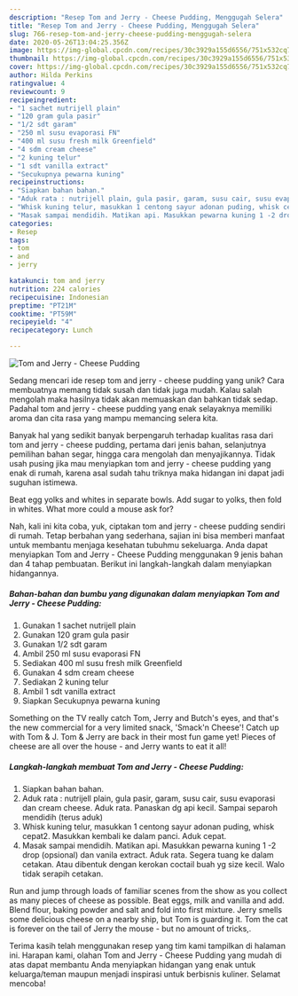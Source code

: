 ```yaml
---
description: "Resep Tom and Jerry - Cheese Pudding, Menggugah Selera"
title: "Resep Tom and Jerry - Cheese Pudding, Menggugah Selera"
slug: 766-resep-tom-and-jerry-cheese-pudding-menggugah-selera
date: 2020-05-26T13:04:25.356Z
image: https://img-global.cpcdn.com/recipes/30c3929a155d6556/751x532cq70/tom-and-jerry-cheese-pudding-foto-resep-utama.jpg
thumbnail: https://img-global.cpcdn.com/recipes/30c3929a155d6556/751x532cq70/tom-and-jerry-cheese-pudding-foto-resep-utama.jpg
cover: https://img-global.cpcdn.com/recipes/30c3929a155d6556/751x532cq70/tom-and-jerry-cheese-pudding-foto-resep-utama.jpg
author: Hilda Perkins
ratingvalue: 4
reviewcount: 9
recipeingredient:
- "1 sachet nutrijell plain"
- "120 gram gula pasir"
- "1/2 sdt garam"
- "250 ml susu evaporasi FN"
- "400 ml susu fresh milk Greenfield"
- "4 sdm cream cheese"
- "2 kuning telur"
- "1 sdt vanilla extract"
- "Secukupnya pewarna kuning"
recipeinstructions:
- "Siapkan bahan bahan."
- "Aduk rata : nutrijell plain, gula pasir, garam, susu cair, susu evaporasi dan cream cheese. Aduk rata. Panaskan dg api kecil. Sampai separoh mendidih (terus aduk)"
- "Whisk kuning telur, masukkan 1 centong sayur adonan puding, whisk cepat2. Masukkan kembali ke dalam panci. Aduk cepat."
- "Masak sampai mendidih. Matikan api. Masukkan pewarna kuning 1 -2 drop (opsional) dan vanila extract. Aduk rata. Segera tuang ke dalam cetakan. Atau dibentuk dengan kerokan coctail buah yg size kecil. Walo tidak serapih cetakan."
categories:
- Resep
tags:
- tom
- and
- jerry

katakunci: tom and jerry 
nutrition: 224 calories
recipecuisine: Indonesian
preptime: "PT21M"
cooktime: "PT59M"
recipeyield: "4"
recipecategory: Lunch

---
```



![Tom and Jerry - Cheese Pudding](https://img-global.cpcdn.com/recipes/30c3929a155d6556/751x532cq70/tom-and-jerry-cheese-pudding-foto-resep-utama.jpg)

Sedang mencari ide resep tom and jerry - cheese pudding yang unik? Cara membuatnya memang tidak susah dan tidak juga mudah. Kalau salah mengolah maka hasilnya tidak akan memuaskan dan bahkan tidak sedap. Padahal tom and jerry - cheese pudding yang enak selayaknya memiliki aroma dan cita rasa yang mampu memancing selera kita.

Banyak hal yang sedikit banyak berpengaruh terhadap kualitas rasa dari tom and jerry - cheese pudding, pertama dari jenis bahan, selanjutnya pemilihan bahan segar, hingga cara mengolah dan menyajikannya. Tidak usah pusing jika mau menyiapkan tom and jerry - cheese pudding yang enak di rumah, karena asal sudah tahu triknya maka hidangan ini dapat jadi suguhan istimewa.

Beat egg yolks and whites in separate bowls. Add sugar to yolks, then fold in whites. What more could a mouse ask for?


Nah, kali ini kita coba, yuk, ciptakan tom and jerry - cheese pudding sendiri di rumah. Tetap berbahan yang sederhana, sajian ini bisa memberi manfaat untuk membantu menjaga kesehatan tubuhmu sekeluarga. Anda dapat menyiapkan Tom and Jerry - Cheese Pudding menggunakan 9 jenis bahan dan 4 tahap pembuatan. Berikut ini langkah-langkah dalam menyiapkan hidangannya.

<!--inarticleads1-->

##### Bahan-bahan dan bumbu yang digunakan dalam menyiapkan Tom and Jerry - Cheese Pudding:

1. Gunakan 1 sachet nutrijell plain
1. Gunakan 120 gram gula pasir
1. Gunakan 1/2 sdt garam
1. Ambil 250 ml susu evaporasi FN
1. Sediakan 400 ml susu fresh milk Greenfield
1. Gunakan 4 sdm cream cheese
1. Sediakan 2 kuning telur
1. Ambil 1 sdt vanilla extract
1. Siapkan Secukupnya pewarna kuning


Something on the TV really catch Tom, Jerry and Butch&#39;s eyes, and that&#39;s the new commercial for a very limited snack, &#39;Smack&#39;n Cheese&#39;! Catch up with Tom &amp; J. Tom &amp; Jerry are back in their most fun game yet! Pieces of cheese are all over the house - and Jerry wants to eat it all! 

<!--inarticleads2-->

##### Langkah-langkah membuat Tom and Jerry - Cheese Pudding:

1. Siapkan bahan bahan.
1. Aduk rata : nutrijell plain, gula pasir, garam, susu cair, susu evaporasi dan cream cheese. Aduk rata. Panaskan dg api kecil. Sampai separoh mendidih (terus aduk)
1. Whisk kuning telur, masukkan 1 centong sayur adonan puding, whisk cepat2. Masukkan kembali ke dalam panci. Aduk cepat.
1. Masak sampai mendidih. Matikan api. Masukkan pewarna kuning 1 -2 drop (opsional) dan vanila extract. Aduk rata. Segera tuang ke dalam cetakan. Atau dibentuk dengan kerokan coctail buah yg size kecil. Walo tidak serapih cetakan.


Run and jump through loads of familiar scenes from the show as you collect as many pieces of cheese as possible. Beat eggs, milk and vanilla and add. Blend flour, baking powder and salt and fold into first mixture. Jerry smells some delicious cheese on a nearby ship, but Tom is guarding it. Tom the cat is forever on the tail of Jerry the mouse - but no amount of tricks,. 

Terima kasih telah menggunakan resep yang tim kami tampilkan di halaman ini. Harapan kami, olahan Tom and Jerry - Cheese Pudding yang mudah di atas dapat membantu Anda menyiapkan hidangan yang enak untuk keluarga/teman maupun menjadi inspirasi untuk berbisnis kuliner. Selamat mencoba!
